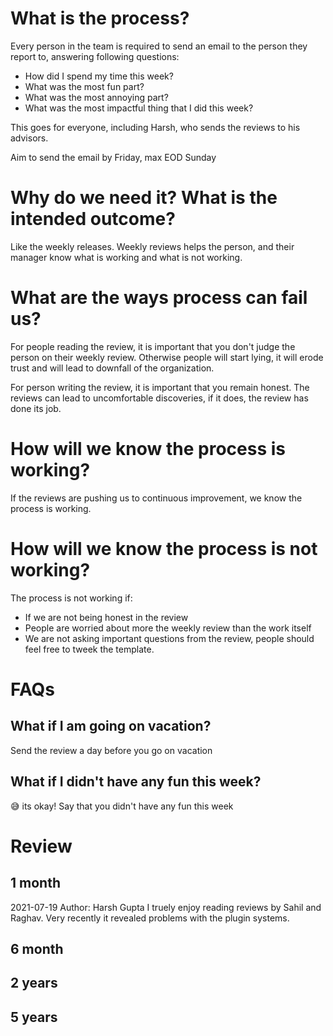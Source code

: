 # What is the process?

Every person in the team is required to send an email to the person they report to, answering following questions:

- How did I spend my time this week?
- What was the most fun part?
- What was the most annoying part?
- What was the most impactful thing that I did this week?

This goes for everyone, including Harsh, who sends the reviews to his advisors.

Aim to send the email by Friday, max EOD Sunday

# Why do we need it? What is the intended outcome?

Like the weekly releases. Weekly reviews helps the person, and their manager know what is working and what is not working.

# What are the ways process can fail us?

For people reading the review, it is important that you don't judge the person on their weekly review. Otherwise people will start lying, it will erode trust and will lead to downfall of the organization.

For person writing the review, it is important that you remain honest. The reviews can lead to uncomfortable discoveries, if it does, the review has done its job.

# How will we know the process is working?

If the reviews are pushing us to continuous improvement, we know the process is working.

# How will we know the process is not working?

The process is not working if:

- If we are not being honest in the review
- People are worried about more the weekly review than the work itself
- We are not asking important questions from the review, people should feel free to tweek the template.

# FAQs

## What if I am going on vacation?

Send the review a day before you go on vacation

## What if I didn't have any fun this week?

😅 its okay! Say that you didn't have any fun this week

# Review

## 1 month

2021-07-19
Author: Harsh Gupta
I truely enjoy reading reviews by Sahil and Raghav. Very recently it revealed problems with the plugin systems.

## 6 month

## 2 years

## 5 years
